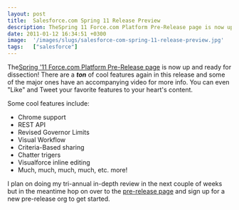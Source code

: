 ```yaml
---
layout: post
title:  Salesforce.com Spring 11 Release Preview
description: TheSpring 11 Force.com Platform Pre-Release page is now up and ready for dissection! There are a ton  of cool features again in this release and some of the major ones have an accompanying video for more info. You can even Like and Tweet your favorite features to your hearts content. Some cool features include- * Chrome support  * REST API  * Revised Governor Limits  * Visual Workflow  * Criteria-Based sharing  * Chatter trigers  * Visualforce inline editing  * Much, much, much, much, etc. more!
date: 2011-01-12 16:34:51 +0300
image:  '/images/slugs/salesforce-com-spring-11-release-preview.jpg'
tags:   ["salesforce"]
---
```

<p>The<a href="http://developer.force.com/releases/release/Spring11">Spring '11 Force.com Platform Pre-Release page</a> is now up and ready for dissection! There are a <em><strong>ton</strong></em> of cool features again in this release and some of the major ones have an accompanying video for more info. You can even "Like" and Tweet your favorite features to your heart's content.</p>
<p>Some cool features include:</p>
<ul>
<li>Chrome support</li>
<li>REST API</li>
<li>Revised Governor Limits</li>
<li>Visual Workflow</li>
<li>Criteria-Based sharing</li>
<li>Chatter trigers</li>
<li>Visualforce inline editing</li>
<li>Much, much, much, much, etc. more!</li>
</ul>
<p>I plan on doing my tri-annual in-depth review in the next couple of weeks but in the meantime hop on over to the <a href="http://developer.force.com/releases/release/Spring11">pre-release page</a> and sign up for a new pre-release org to get started.</p>
